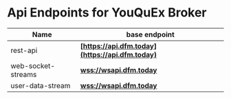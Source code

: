 # Api Endpoints for YouQuEx Broker

Name | base endpoint
------------ | ------------
rest-api | **[https://api.dfm.today](https://api.dfm.today)**
web-socket-streams | **[wss://wsapi.dfm.today](wss://wsapi.dfm.today)**
user-data-stream | **[wss://wsapi.dfm.today](wss://wsapi.dfm.today)**
